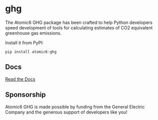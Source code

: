 # ghg
The Atomic6 GHG package has been crafted to help Python developers speed development of tools
for calculating estimates of CO2 equivalent greenhouse gas emissions.

Install it from PyPI:

`pip install atomic6-ghg`

## Docs
[Read the Docs](docs/home/build/html)

## Sponsorship
Atomic6 GHG is made possible by funding from the General Electric Company and the generous support of developers like 
you!